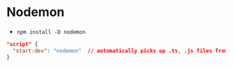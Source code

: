 # Nodemon

- `npm install -D nodemon`

```json
"script" {
  "start:dev": "nodemon"  // automatically picks up .ts, .js files from src/
}
```
